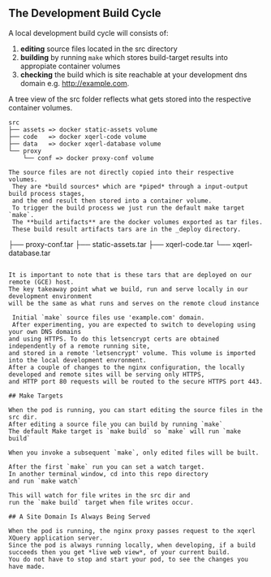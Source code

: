 
##  The Development Build Cycle
<!--
Although the end goal is for us to have a websites running under our own domains, 
the glider project generates some base boilerplate files for the 'example.com' domain 
 when you initially run `make up`. 
 -->

A local development build cycle will consists of:
 1. **editing** source files located in the src directory
 2. **building** by running `make` which stores build-target results into appropiate container volumes
 3. **checking** the build which is site reachable at your development dns domain e.g. http://example.com.

A tree view of the src folder reflects what gets stored into the respective container volumes.

```
src
├── assets => docker static-assets volume
├── code   => docker xqerl-code volume
├── data   => docker xqerl-database volume
└── proxy
    └── conf => docker proxy-conf volume

The source files are not directly copied into their respective volumes.
 They are *build sources* which are *piped* through a input-output build process stages,
 and the end result then stored into a container volume.  
 To trigger the build process we just run the default make target `make`.
 The **build artifacts** are the docker volumes exported as tar files. 
 These build result artifacts tars are in the _deploy directory.

```
├── proxy-conf.tar
├── static-assets.tar
├── xqerl-code.tar
└── xqerl-database.tar
```

It is important to note that is these tars that are deployed on our remote (GCE) host. 
The key takeaway point what we build, run and serve locally in our development environment 
will be the same as what runs and serves on the remote cloud instance

 Initial `make` source files use 'example.com' domain.
 After experimenting, you are expected to switch to developing using your own DNS domains 
and using HTTPS. To do this letsencrypt certs are obtained independently of a remote running site,
and stored in a remote 'letsencrypt' volume. This volume is imported into the local development envronment.
After a couple of changes to the nginx configuration, the locally developed and remote sites will be serving only HTTPS, 
and HTTP port 80 requests will be routed to the secure HTTPS port 443.

## Make Targets

When the pod is running, you can start editing the source files in the src dir.
After editing a source file you can build by running `make`
The default Make target is `make build` so `make` will run `make build`

When you invoke a subsequent `make`, only edited files will be built.

After the first `make` run you can set a watch target.
In another terminal window, cd into this repo directory 
and run `make watch`

This will watch for file writes in the src dir and  
run the `make build` target when file writes occur.

## A Site Domain Is Always Being Served

When the pod is running, the nginx proxy passes request to the xqerl XQuery application server.
Since the pod is always running locally, when developing, if a build succeeds then you get *live web view*, of your current build.
You do not have to stop and start your pod, to see the changes you have made.


